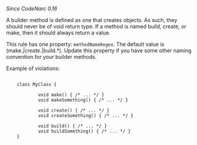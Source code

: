 
*Since CodeNarc 0.16*

A builder method is defined as one that creates objects. As such, they should never be of void return type. If a method
is named build, create, or make, then it should always return a value.

This rule has one property: `methodNameRegex`. The default value is (make.*|create.*|build.*). Update this property
if you have some  other naming convention for your builder methods.

Example of violations:

```

    class MyClass {

            void make() { /* ... */ }
            void makeSomething() { /* ... */ }

            void create() { /* ... */ }
            void createSomething() { /* ... */ }

            void build() { /* ... */ }
            void buildSomething() { /* ... */ }
    }
```